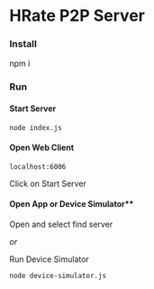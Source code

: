# HRate P2P Server

### Install
npm i

### Run
#### Start Server
`node index.js`

#### Open Web Client
`localhost:6006`

Click on Start Server

#### Open App or Device Simulator**

Open and select find server

*or*

Run Device Simulator

`node device-simulator.js`